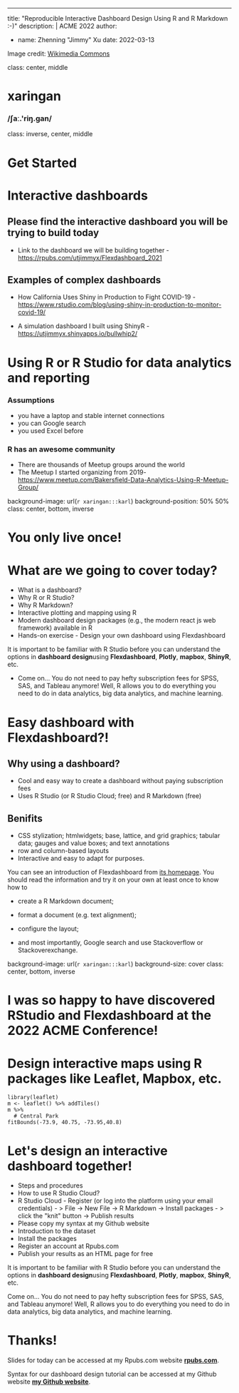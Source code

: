 ---
title: "Reproducible Interactive Dashboard Design Using R and R Markdown :-)"
description: |
  ACME 2022
author:
  - name: Zhenning "Jimmy" Xu
date: 2022-03-13


Image credit: [Wikimedia Commons](https://commons.wikimedia.org/wiki/File:Sharingan_triple.svg)


class: center, middle

# xaringan

### /ʃaː.'riŋ.ɡan/


class: inverse, center, middle

# Get Started


# Interactive dashboards

## Please find the interactive dashboard you will be trying to build today 

- Link to the dashboard we will be building together - https://rpubs.com/utjimmyx/Flexdashboard_2021

## Examples of complex dashboards 

- How California Uses Shiny in Production to Fight COVID-19 - https://www.rstudio.com/blog/using-shiny-in-production-to-monitor-covid-19/

- A simulation dashboard I built using ShinyR - https://utjimmyx.shinyapps.io/bullwhip2/


# Using R or R Studio for data analytics and reporting

### Assumptions
- you have a laptop and stable internet connections
- you can Google search
- you used Excel before

### R has an awesome community
- There are thousands of Meetup groups around the world
- The Meetup I started organizing from 2019- https://www.meetup.com/Bakersfield-Data-Analytics-Using-R-Meetup-Group/


background-image: url(`r xaringan:::karl`)
background-position: 50% 50%
class: center, bottom, inverse

# You only live once!


# What are we going to cover today?

- What is a dashboard?  
- Why R or R Studio?
- Why R Markdown?
- Interactive plotting and mapping using R
- Modern dashboard design packages (e.g., the modern react js web framework) available in R
- Hands-on exercise - Design your own dashboard using Flexdashboard

It is important to be familiar with R Studio before you can understand the options in **dashboard design**using **Flexdashboard**, **Plotly**, **mapbox**, **ShinyR**, etc.

- Come on... You do not need to pay hefty subscription fees for SPSS, SAS, and Tableau anymore! Well, R allows you to do everything you need to do in data analytics, big data analytics, and machine learning.


# Easy dashboard with Flexdashboard?!

## Why using a dashboard?

- Cool and easy way to create a dashboard without paying subscription fees 
- Uses R Studio (or R Studio Cloud; free) and R Markdown (free)

## Benifits
- CSS stylization; htmlwidgets; base, lattice, and grid graphics; tabular data; gauges and value boxes; and text annotations
- row and column-based layouts
- Interactive and easy to adapt for purposes.

You can see an introduction of Flexdashboard from [its homepage](https://pkgs.rstudio.com/flexdashboard/). You should read the information and try it on your own at least once to know how to

- create a R Markdown document;

- format a document (e.g. text alignment);

- configure the layout;

- and most importantly, Google search and use Stackoverflow or Stackoverexchange.

background-image: url(`r xaringan:::karl`)
background-size: cover
class: center, bottom, inverse

# I was so happy to have discovered RStudio and Flexdashboard at the 2022 ACME Conference!


# Design interactive maps using R packages like Leaflet, Mapbox, etc.

```{r out.width='100%', fig.height=6, eval=require('leaflet')}
library(leaflet)
m <- leaflet() %>% addTiles()
m %>%
  # Central Park
fitBounds(-73.9, 40.75, -73.95,40.8)
```



# Let's design an interactive dashboard together!

- Steps and procedures 
- How to use R Studio Cloud?
- R Studio Cloud - Register (or log into the platform using your email credentials) - > File -> New File -> R Markdown -> Install packages - > click the "knit" button -> Publish results
- Please copy my syntax at my Github website
- Introduction to the dataset
- Install the packages
- Register an account at Rpubs.com
- Publish your results as an HTML page for free

It is important to be familiar with R Studio before you can understand the options in **dashboard design**using **Flexdashboard**, **Plotly**, **mapbox**, **ShinyR**, etc.

Come on... You do not need to pay hefty subscription fees for SPSS, SAS, and Tableau anymore! Well, R allows you to do everything you need to do in data analytics, big data analytics, and machine learning.


# Thanks!

Slides for today can be accessed at my Rpubs.com website [**rpubs.com**](https://rpubs.com/utjimmyx).

Syntax for our dashboard design tutorial can be accessed at my Github website [**my Github website**](https://github.com/utjimmyx).


